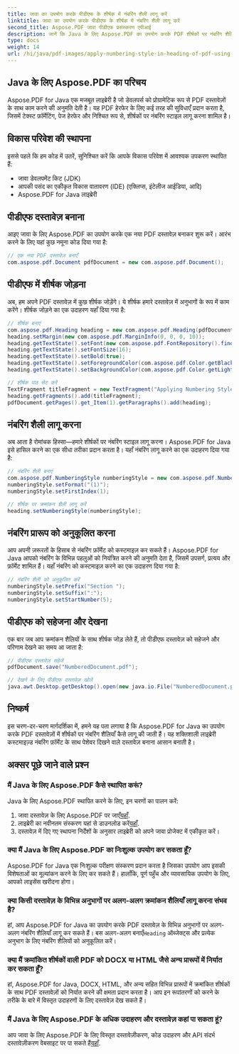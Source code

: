 ```yaml
---
title: जावा का उपयोग करके पीडीएफ के शीर्षक में नंबरिंग शैली लागू करें
linktitle: जावा का उपयोग करके पीडीएफ के शीर्षक में नंबरिंग शैली लागू करें
second_title: Aspose.PDF जावा पीडीएफ प्रसंस्करण एपीआई
description: जानें कि Java के लिए Aspose.PDF का उपयोग करके PDF शीर्षकों पर नंबरिंग शैलियाँ कैसे लागू करें। हमारा चरण-दर-चरण गाइड आपके दस्तावेज़ों को पेशेवर स्पर्श देने के लिए स्रोत कोड उदाहरण प्रदान करता है।
type: docs
weight: 14
url: /hi/java/pdf-images/apply-numbering-style-in-heading-of-pdf-using-java/
---
```


## Java के लिए Aspose.PDF का परिचय

Aspose.PDF for Java एक मजबूत लाइब्रेरी है जो डेवलपर्स को प्रोग्रामेटिक रूप से PDF दस्तावेज़ों के साथ काम करने की अनुमति देती है। यह PDF हेरफेर के लिए कई तरह की सुविधाएँ प्रदान करता है, जिसमें टेक्स्ट फ़ॉर्मेटिंग, पेज हेरफेर और निश्चित रूप से, शीर्षकों पर नंबरिंग स्टाइल लागू करना शामिल है।

## विकास परिवेश की स्थापना

इससे पहले कि हम कोड में उतरें, सुनिश्चित करें कि आपके विकास परिवेश में आवश्यक उपकरण स्थापित हैं:

- जावा डेवलपमेंट किट (JDK)
- आपकी पसंद का एकीकृत विकास वातावरण (IDE) (एक्लिप्स, इंटेलीज आईडिया, आदि)
- Aspose.PDF for Java लाइब्रेरी

## पीडीएफ दस्तावेज़ बनाना

आइए जावा के लिए Aspose.PDF का उपयोग करके एक नया PDF दस्तावेज़ बनाकर शुरू करें। आरंभ करने के लिए यहां कुछ नमूना कोड दिया गया है:

```java
// एक नया PDF दस्तावेज़ बनाएँ
com.aspose.pdf.Document pdfDocument = new com.aspose.pdf.Document();
```

## पीडीएफ में शीर्षक जोड़ना

अब, हम अपने PDF दस्तावेज़ में कुछ शीर्षक जोड़ेंगे। ये शीर्षक हमारे दस्तावेज़ में अनुभागों के रूप में काम करेंगे। शीर्षक जोड़ने का एक उदाहरण यहाँ दिया गया है:

```java
// शीर्षक बनाएं
com.aspose.pdf.Heading heading = new com.aspose.pdf.Heading(pdfDocument.getPages().get_Item(1));
heading.setMargin(new com.aspose.pdf.MarginInfo(0, 0, 0, 10));
heading.getTextState().setFont(new com.aspose.pdf.FontRepository().findFont("Arial"));
heading.getTextState().setFontSize(16);
heading.getTextState().setBold(true);
heading.getTextState().setForegroundColor(com.aspose.pdf.Color.getBlack());
heading.getTextState().setBackgroundColor(com.aspose.pdf.Color.getLightGray());

// शीर्षक पाठ सेट करें
TextFragment titleFragment = new TextFragment("Applying Numbering Style");
heading.getFragments().add(titleFragment);
pdfDocument.getPages().get_Item(1).getParagraphs().add(heading);
```

## नंबरिंग शैली लागू करना

अब आता है रोमांचक हिस्सा—हमारे शीर्षकों पर नंबरिंग स्टाइल लागू करना। Aspose.PDF for Java इसे हासिल करने का एक सीधा तरीका प्रदान करता है। यहाँ नंबरिंग लागू करने का एक उदाहरण दिया गया है:

```java
// नंबरिंग शैली बनाएं
com.aspose.pdf.NumberingStyle numberingStyle = new com.aspose.pdf.NumberingStyle();
numberingStyle.setFormat("(1)");
numberingStyle.setFirstIndex(1);

// शीर्षक पर क्रमांकन शैली लागू करें
heading.setNumberingStyle(numberingStyle);
```

## नंबरिंग प्रारूप को अनुकूलित करना

आप अपनी ज़रूरतों के हिसाब से नंबरिंग फ़ॉर्मेट को कस्टमाइज़ कर सकते हैं। Aspose.PDF for Java आपको नंबरिंग के विभिन्न पहलुओं को नियंत्रित करने की अनुमति देता है, जिसमें उपसर्ग, प्रत्यय और फ़ॉर्मेट शामिल हैं। यहाँ नंबरिंग को कस्टमाइज़ करने का एक उदाहरण दिया गया है:

```java
// नंबरिंग शैली को अनुकूलित करें
numberingStyle.setPrefix("Section ");
numberingStyle.setSuffix(":");
numberingStyle.setStartNumber(5);
```

## पीडीएफ को सहेजना और देखना

एक बार जब आप क्रमांकन शैलियों के साथ शीर्षक जोड़ लेते हैं, तो पीडीएफ दस्तावेज़ को सहेजने और परिणाम देखने का समय आ जाता है:

```java
// पीडीएफ दस्तावेज़ सहेजें
pdfDocument.save("NumberedDocument.pdf");

// देखने के लिए पीडीएफ दस्तावेज़ खोलें
java.awt.Desktop.getDesktop().open(new java.io.File("NumberedDocument.pdf"));
```

## निष्कर्ष

इस चरण-दर-चरण मार्गदर्शिका में, हमने यह पता लगाया है कि Aspose.PDF for Java का उपयोग करके PDF दस्तावेज़ों में शीर्षकों पर नंबरिंग शैलियाँ कैसे लागू की जाती हैं। यह शक्तिशाली लाइब्रेरी कस्टमाइज़्ड नंबरिंग फ़ॉर्मेट के साथ पेशेवर दिखने वाले दस्तावेज़ बनाना आसान बनाती है।

## अक्सर पूछे जाने वाले प्रश्न

### मैं Java के लिए Aspose.PDF कैसे स्थापित करूं?

Java के लिए Aspose.PDF स्थापित करने के लिए, इन चरणों का पालन करें:

1.  जावा दस्तावेज़ के लिए Aspose.PDF पर जाएँ[यहाँ](https://reference.aspose.com/pdf/java/).
2.  लाइब्रेरी का नवीनतम संस्करण यहां से डाउनलोड करें[यहाँ](https://releases.aspose.com/pdf/java/).
3. दस्तावेज़ में दिए गए स्थापना निर्देशों के अनुसार लाइब्रेरी को अपने जावा प्रोजेक्ट में एकीकृत करें।

### क्या मैं Java के लिए Aspose.PDF का निःशुल्क उपयोग कर सकता हूँ?

Aspose.PDF for Java एक निःशुल्क परीक्षण संस्करण प्रदान करता है जिसका उपयोग आप इसकी विशेषताओं का मूल्यांकन करने के लिए कर सकते हैं। हालाँकि, पूर्ण पहुँच और व्यावसायिक उपयोग के लिए, आपको लाइसेंस खरीदना होगा।

### क्या किसी दस्तावेज़ के विभिन्न अनुभागों पर अलग-अलग क्रमांकन शैलियाँ लागू करना संभव है?

 हां, आप Aspose.PDF for Java का उपयोग करके PDF दस्तावेज़ के विभिन्न अनुभागों पर अलग-अलग नंबरिंग शैलियाँ लागू कर सकते हैं। बस अलग-अलग बनाएँ`Heading` ऑब्जेक्ट्स और प्रत्येक अनुभाग के लिए नंबरिंग शैलियों को अनुकूलित करें।

### क्या मैं क्रमांकित शीर्षकों वाली PDF को DOCX या HTML जैसे अन्य प्रारूपों में निर्यात कर सकता हूँ?

हां, Aspose.PDF for Java, DOCX, HTML, और अन्य सहित विभिन्न प्रारूपों में क्रमांकित शीर्षकों के साथ PDF दस्तावेज़ों को निर्यात करने की क्षमता प्रदान करता है। आप इन रूपांतरणों को करने के तरीके के बारे में विस्तृत उदाहरणों के लिए दस्तावेज़ देख सकते हैं।

### मैं Java के लिए Aspose.PDF के अधिक उदाहरण और दस्तावेज़ कहां पा सकता हूं?

 आप जावा के लिए Aspose.PDF के लिए विस्तृत दस्तावेज़ीकरण, कोड उदाहरण और API संदर्भ दस्तावेज़ीकरण वेबसाइट पर पा सकते हैं[यहाँ](https://reference.aspose.com/pdf/java/).